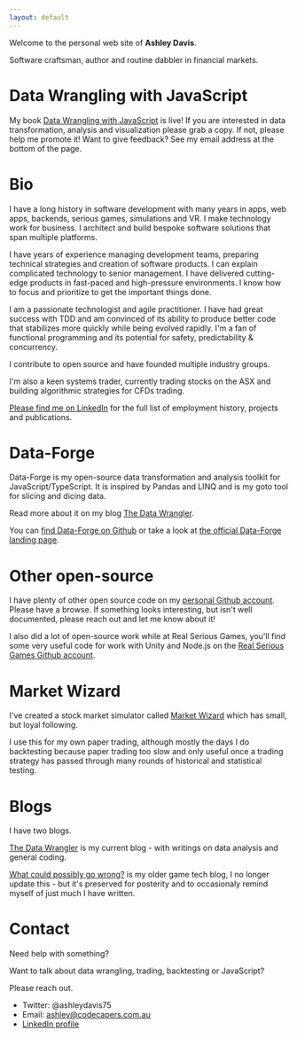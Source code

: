 ```yaml
---
layout: default
---
```


Welcome to the personal web site of **Ashley Davis**. 

Software craftsman, author and routine dabbler in financial markets.

# Data Wrangling with JavaScript

My book [Data Wrangling with JavaScript](http://bit.ly/2t2cJu2) is live! If you are interested in data transformation, analysis and visualization please grab a copy. If not, please help me promote it! Want to give feedback? See my email address at the bottom of the page.

# Bio

I have a long history in software development with many years in apps, web apps, backends, serious games, simulations and VR. I make  technology work for business. I architect and build bespoke software solutions that span multiple platforms.

I have years of experience managing development teams, preparing technical strategies and creation of software products. I can explain complicated technology to senior management. I have delivered cutting-edge products in fast-paced and high-pressure environments. I know how to focus and prioritize to get the important things done. 

I am a passionate technologist and agile practitioner. I have had great success with TDD and am convinced of its ability to produce better code that stabilizes more quickly while being evolved rapidly. I'm a fan of functional programming and its potential for safety, predictability & concurrency. 

I contribute to open source and have founded multiple industry groups.

I'm also a keen systems trader, currently trading stocks on the ASX and building algorithmic strategies for CFDs trading.

[Please find me on LinkedIn](https://www.linkedin.com/in/ashleydavis75/) for the full list of employment history, projects and publications.

# Data-Forge

Data-Forge is my open-source data transformation and analysis toolkit for JavaScript/TypeScript. It is inspired by Pandas and LINQ and is my goto tool for slicing and dicing data.

Read more about it on my blog [The Data Wrangler](http://www.the-data-wrangler.com/data-forge-v1-launch/).

You can [find Data-Forge on Github](https://github.com/data-forge/data-forge-ts) or take a look at [the official Data-Forge landing page](http://www.data-forge-js.com/).

# Other open-source

I have plenty of other open source code on my [personal Github account](https://github.com/ashleydavis). Please have a browse. If something looks interesting, but isn't well documented, please reach out and let me know about it!

I also did a lot of open-source work while at Real Serious Games, you'll find some very useful code for work with Unity and Node.js on the [Real Serious Games Github account](https://github.com/real-serious-games).

# Market Wizard

I've created a stock market simulator called [Market Wizard](https://www.market-wizard.com.au/) which has small, but loyal following. 

I use this for my own paper trading, although mostly the days I do backtesting because paper trading too slow and only useful once a trading strategy has passed through many rounds of historical and statistical testing.

# Blogs

I have two blogs.

[The Data Wrangler](http://www.the-data-wrangler.com/) is my current blog - with writings on data analysis and general coding.

[What could possibly go wrong?](http://www.what-could-possibly-go-wrong.com/) is my older game tech blog, I no longer update this - but it's preserved for posterity and to occasionaly remind myself of just much I have written.

# Contact

Need help with something? 

Want to talk about data wrangling, trading, backtesting or JavaScript?

Please reach out.

- Twitter: @ashleydavis75
- Email: ashley@codecapers.com.au
- [LinkedIn profile](https://www.linkedin.com/in/ashleydavis75/)

